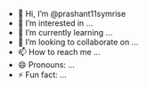 - 👋 Hi, I’m @prashant11symrise
- 👀 I’m interested in ...
- 🌱 I’m currently learning ...
- 💞️ I’m looking to collaborate on ...
- 📫 How to reach me ...
- 😄 Pronouns: ...
- ⚡ Fun fact: ...

<!---
prashant11symrise/prashant11symrise is a ✨ special ✨ repository because its `README.md` (this file) appears on your GitHub profile.
You can click the Preview link to take a look at your changes.
--->
